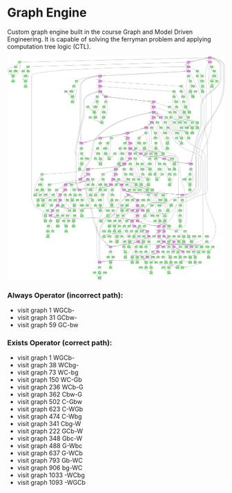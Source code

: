 # Graph Engine

Custom graph engine built in the course Graph and Model Driven Engineering.
It is capable of solving the ferryman problem and applying computation tree logic (CTL).

![explode-graph](doc/ltsGraphExplode.svg)

### Always Operator (incorrect path):

* visit graph 1 WGCb-
* visit graph 31 GCbw-
* visit graph 59 GC-bw

### Exists Operator (correct path):

* visit graph 1 WGCb-
* visit graph 38 WCbg-
* visit graph 73 WC-bg
* visit graph 150 WC-Gb
* visit graph 236 WCb-G
* visit graph 362 Cbw-G
* visit graph 502 C-Gbw
* visit graph 623 C-WGb
* visit graph 474 C-Wbg
* visit graph 341 Cbg-W
* visit graph 222 GCb-W
* visit graph 348 Gbc-W
* visit graph 488 G-Wbc
* visit graph 637 G-WCb
* visit graph 793 Gb-WC
* visit graph 906 bg-WC
* visit graph 1033 -WCbg
* visit graph 1093 -WGCb
